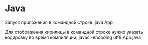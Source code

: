 # Java

Запуск приложения в командной строке:
java App

Для отображения кирилицы в командной строке нужно указать кодировку во время компиляции:
javac -encoding utf8 App.java